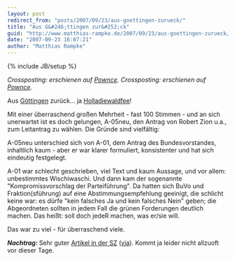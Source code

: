 ```yaml
---
layout: post
redirect_from: "posts/2007/09/23/aus-goettingen-zurueck/"
title: "Aus G&#246;ttingen zur&#252;ck"
guid: "http://www.matthias-rampke.de/2007/09/23/aus-goettingen-zurueck/"
date: "2007-09-23 16:07:21"
author: "Matthias Rampke"
---
```

{% include JB/setup %}

<em>Crossposting: erschienen auf <a href="http://pownce.com/matthiasr/notes/722121/" aiotarget="false" aiotitle="Pownce.">Pownce</a>.</em>
<em>Crossposting: erschienen auf <a href="http://pownce.com/matthiasr/notes/722121/" aiotarget="false" aiotitle="Pownce.">Pownce</a>.</em>

Aus <a href="http://www.gruene.de/cms/themen/dok/197/197716.buetikofer_gruene_stehen_zu_isafeinsatz.htm">G&ouml;ttingen</a> zur&uuml;ck... ja <a href="http://www.gruene.de/cms/themen/dok/197/197507.gruene_fordern_strategiewechsel_fuer_afg.htm">Holladiewaldfee</a>!

Mit einer &uuml;berraschend gro&szlig;en Mehrheit - fast 100 Stimmen - und an sich unerwartet ist es doch gelungen, A-05neu, den Antrag von Robert Zion u.a., zum Leitantrag zu w&auml;hlen. Die Gr&uuml;nde sind vielf&auml;ltig:

A-05neu unterschied sich von A-01, dem Antrag des Bundesvorstandes, inhaltlich kaum - aber er war klarer formuliert, konsistenter und hat sich eindeutig festgelegt.

A-01 war schlecht geschrieben, viel Text und kaum Aussage, und vor allem: unbestimmtes Wischiwaschi. Und dann kam der sogenannte "Kompromissvorschlag der Parteif&uuml;hrung". Da hatten sich BuVo und Fraktion(sf&uuml;hrung) auf eine Abstimmungsempfehlung geeinigt, die schlicht keine war: es d&uuml;rfe "kein falsches Ja und kein falsches Nein" geben; die Abgeordneten sollten in jedem Fall die gr&uuml;nen Forderungen deutlich machen. Das hei&szlig;t: soll doch jedeR machen, was er/sie will.

Das war zu viel - f&uuml;r &uuml;berraschend viele.

<em><strong>Nachtrag: </strong></em>Sehr guter <a href="http://www.sueddeutsche.de/deutschland/artikel/45/133794/" target="_blank">Artikel in der SZ</a> (<a href="http://www.julia-seeliger.de/sz-die-sieben-lehren-von-gottingen/" target="_blank">via</a>). Kommt ja leider nicht allzuoft vor dieser Tage.

